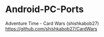 # Android-PC-Ports

Adventure Time - Card Wars (shishkabob27) https://github.com/shishkabob27/CardWars
